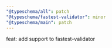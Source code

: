 ```yaml
---
"@typeschema/all": patch
"@typeschema/fastest-validator": minor
"@typeschema/main": patch
---
```


feat: add support to fastest-validator
